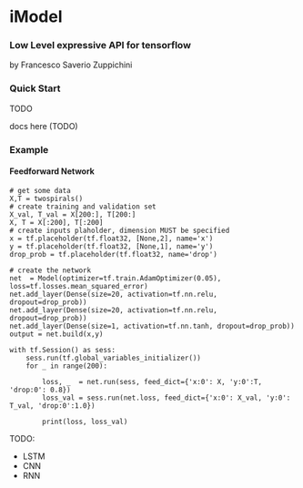 # iModel
### Low Level expressive API for tensorflow
by Francesco Saverio Zuppichini

### Quick Start

TODO

docs here (TODO)

### Example

#### Feedforward Network

```[python]
# get some data
X,T = twospirals()
# create training and validation set
X_val, T_val = X[200:], T[200:]
X, T = X[:200], T[:200]
# create inputs plaholder, dimension MUST be specified
x = tf.placeholder(tf.float32, [None,2], name='x')
y = tf.placeholder(tf.float32, [None,1], name='y')
drop_prob = tf.placeholder(tf.float32, name='drop')

# create the network
net  = Model(optimizer=tf.train.AdamOptimizer(0.05), loss=tf.losses.mean_squared_error)
net.add_layer(Dense(size=20, activation=tf.nn.relu, dropout=drop_prob))
net.add_layer(Dense(size=20, activation=tf.nn.relu, dropout=drop_prob))
net.add_layer(Dense(size=1, activation=tf.nn.tanh, dropout=drop_prob))
output = net.build(x,y)

with tf.Session() as sess:
    sess.run(tf.global_variables_initializer())
    for _ in range(200):
    
        loss, _  = net.run(sess, feed_dict={'x:0': X, 'y:0':T, 'drop:0': 0.8})
        loss_val = sess.run(net.loss, feed_dict={'x:0': X_val, 'y:0': T_val, 'drop:0':1.0})

        print(loss, loss_val)
```
TODO:

- LSTM
- CNN
- RNN 
